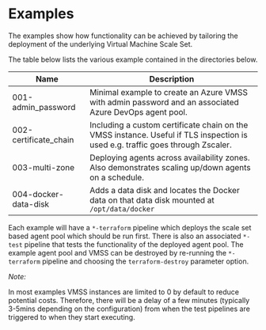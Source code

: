 # Examples

The examples show how functionality can be achieved by tailoring the deployment of the underlying Virtual Machine Scale Set.

The table below lists the various example contained in the directories below.

| Name                  | Description
|-----------------------|---------------------------------------------------------------------------------------------------------------------------------|
| 001-admin_password    | Minimal example to create an Azure VMSS with admin password and an associated Azure DevOps agent pool.                          |
| 002-certificate_chain | Including a custom certificate chain on the VMSS instance.  Useful if TLS inspection is used e.g. traffic goes through Zscaler. |
| 003-multi-zone        | Deploying agents across availability zones.  Also demonstrates scaling up/down agents on a schedule.                            |
| 004-docker-data-disk  | Adds a data disk and locates the Docker data on that data disk mounted at `/opt/data/docker`                                    |

Each example will have a `*-terraform` pipeline which deploys the scale set based agent pool which should be run first.
There is also an associated `*-test` pipeline that tests the functionality of the deployed agent pool.
The example agent pool and VMSS can be destroyed by re-running the `*-terraform` pipeline and choosing the `terraform-destroy` parameter option.

_Note:_

In most examples VMSS instances are limited to 0 by default to reduce potential costs.
Therefore, there will be a delay of a few minutes (typically 3-5mins depending on the configuration) from when the test pipelines are triggered to when they start executing.

